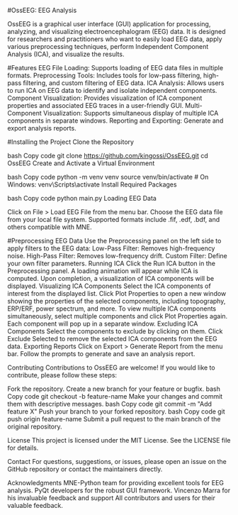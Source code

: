 #OssEEG: EEG Analysis 

OssEEG is a graphical user interface (GUI) application for processing, analyzing, and visualizing electroencephalogram (EEG) data. It is designed for researchers and practitioners who want to easily load EEG data, apply various preprocessing techniques, perform Independent Component Analysis (ICA), and visualize the results.

#Features
EEG File Loading: Supports loading of EEG data files in multiple formats.
Preprocessing Tools: Includes tools for low-pass filtering, high-pass filtering, and custom filtering of EEG data.
ICA Analysis: Allows users to run ICA on EEG data to identify and isolate independent components.
Component Visualization: Provides visualization of ICA component properties and associated EEG traces in a user-friendly GUI.
Multi-Component Visualization: Supports simultaneous display of multiple ICA components in separate windows.
Reporting and Exporting: Generate and export analysis reports.


#Installing the Project
Clone the Repository

bash
Copy code
git clone https://github.com/kingossi/OssEEG.git
cd OssEEG
Create and Activate a Virtual Environment

bash
Copy code
python -m venv venv
source venv/bin/activate  # On Windows: venv\Scripts\activate
Install Required Packages

bash
Copy code
python main.py
Loading EEG Data

Click on File > Load EEG File from the menu bar.
Choose the EEG data file from your local file system. Supported formats include .fif, .edf, .bdf, and others compatible with MNE.

#Preprocessing EEG Data
Use the Preprocessing panel on the left side to apply filters to the EEG data:
Low-Pass Filter: Removes high-frequency noise.
High-Pass Filter: Removes low-frequency drift.
Custom Filter: Define your own filter parameters.
Running ICA
Click the Run ICA button in the Preprocessing panel.
A loading animation will appear while ICA is computed. Upon completion, a visualization of ICA components will be displayed.
Visualizing ICA Components
Select the ICA components of interest from the displayed list.
Click Plot Properties to open a new window showing the properties of the selected components, including topography, ERP/ERF, power spectrum, and more.
To view multiple ICA components simultaneously, select multiple components and click Plot Properties again. Each component will pop up in a separate window.
Excluding ICA Components
Select the components to exclude by clicking on them.
Click Exclude Selected to remove the selected ICA components from the EEG data.
Exporting Reports
Click on Export > Generate Report from the menu bar.
Follow the prompts to generate and save an analysis report.

Contributing
Contributions to OssEEG are welcome! If you would like to contribute, please follow these steps:

Fork the repository.
Create a new branch for your feature or bugfix.
bash
Copy code
git checkout -b feature-name
Make your changes and commit them with descriptive messages.
bash
Copy code
git commit -m "Add feature X"
Push your branch to your forked repository.
bash
Copy code
git push origin feature-name
Submit a pull request to the main branch of the original repository.

License
This project is licensed under the MIT License. See the LICENSE file for details.

Contact
For questions, suggestions, or issues, please open an issue on the GitHub repository or contact the maintainers directly.

Acknowledgments
MNE-Python team for providing excellent tools for EEG analysis.
PyQt developers for the robust GUI framework.
Vincenzo Marra for his invaluable feedback and support
All contributors and users for their valuable feedback.
